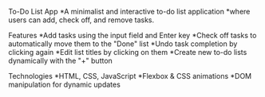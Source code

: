 To-Do List App
*A minimalist and interactive to-do list application *where users can add, check off, and remove tasks.

Features
*Add tasks using the input field and Enter key
*Check off tasks to automatically move them to the "Done" list
*Undo task completion by clicking again
*Edit list titles by clicking on them
*Create new to-do lists dynamically with the "+" button

Technologies
*HTML, CSS, JavaScript
*Flexbox & CSS animations
*DOM manipulation for dynamic updates
